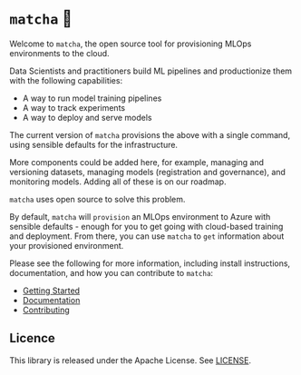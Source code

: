 # `matcha` &#127861;

Welcome to `matcha`, the open source tool for provisioning MLOps environments to the cloud.

Data Scientists and practitioners build ML pipelines and productionize them with the following capabilities:

* A way to run model training pipelines
* A way to track experiments
* A way to deploy and serve models

The current version of `matcha` provisions the above with a single command, using sensible defaults for the infrastructure.

More components could be added here, for example, managing and versioning datasets, managing models (registration and governance), and monitoring models. Adding all of these is on our roadmap.

`matcha` uses open source to solve this problem.

By default, `matcha` will `provision` an MLOps environment to Azure with sensible defaults - enough for you to get going with cloud-based training and deployment. From there, you can use `matcha` to `get` information about your provisioned environment.

Please see the following for more information, including install instructions, documentation, and how you can contribute to `matcha`:

* [Getting Started](https://fuzzylabs.github.io/matcha/getting-started/)
* [Documentation](https://fuzzylabs.github.io/matcha/)
* [Contributing](CONTRIBUTING.md)

## Licence

This library is released under the Apache License. See [LICENSE](LICENSE).
